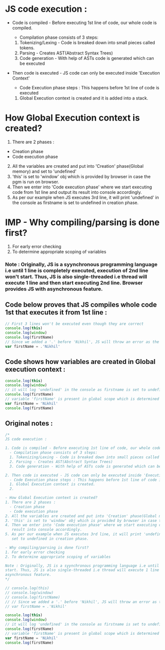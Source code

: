 # JS code execution :

+ Code is compiled - Before executing 1st line of code, our whole code is compiled.
  * Compilation phase consists of 3 steps:
  1. Tokenizing/Lexing - Code is breaked down into small pieces called tokens.
  2. Parsing - Creates AST(Abstract Syntax Trees)
  3. Code generation - With help of ASTs code is generated which can be executed

+ Then code is executed - JS code can only be executed inside 'Execution Context'
  * Code Execution phase steps : This happens before 1st line of code is executed
  1. Global Execution context is created and it is added into a stack. 

# How Global Execution context is created?

1. There are 2 phases :
  * Creation phase
  * Code execution phase
2. All the variables are created and put into 'Creation' phase(Global memory) and set to 'undefined'
3. 'this' is set to 'window' obj which is provided by browser in case the pgm is run on browser.
4. Then we enter into 'Code execution phase' where we start executing code from 1st line and output its result into console accordingly.
5. As per our example when JS executes 3rd line, it will print 'undefined' in the console as firstname is set to undefined in creation phase.

# IMP - Why compiling/parsing is done first?
1. For early error checking
2. To determine appropriate scoping of variables

### Note : Originally, JS is a syynchronous programming language i.e until 1 line is completely executed, execution of 2nd line won't start. Thus, JS is also single-threaded i.e thread will execute 1 line and then start executing 2nd line. Browser provides JS with asynchronous feature.

## Code below proves that JS compiles whole code 1st that executes it from 1st line :

```javascript
// First 3 lines won't be executed even though they are correct
console.log(this)
console.log(window)
console.log(firstName)
// Since we added a '.' before 'Nikhil', JS will throw an error as the whole code is parsed before executing 1st line.
var firstName = .'Nikhil'
```

## Code shows how variables are created in Global execution context :

```javascript
console.log(this)
console.log(window)
// it will log 'undefined' in the console as firstname is set to undefined in creation phase of Global execution context.
console.log(firstName)
// variable 'firstName' is present in global scope which is determined by JS during parsing and now it will be set to 'Nikhil'
var firstName = 'Nikhil'
console.log(firstName)
```

## Original notes :
```javascript
/*
JS code execution :

1. Code is compiled - Before executing 1st line of code, our whole code is compiled.
  - Compilation phase consists of 3 steps:
  1. Tokenizing/Lexing - Code is breaked down into small pieces called tokens.
  2. Parsing - Creates AST(Abstract Syntax Trees)
  3. Code generation - With help of ASTs code is generated which can be executed

2. Then code is executed - JS code can only be executed inside 'Execution Context'
  - Code Execution phase steps : This happens before 1st line of code is executed
  1. Global Execution context is created.
  2. 

- How Global Execution context is created?
1. There are 2 phases :
  - Creation phase
  - Code execution phase
2. All the variables are created and put into 'Creation' phase(Global memory) and set to 'undefined'
3. 'this' is set to 'window' obj which is provided by browser in case the pgm is run on browser.
4. Then we enter into 'Code execution phase' where we start executing code from 1st line and output its
   result into console accordingly.
5. As per our example when JS executes 3rd line, it will print 'undefined' in the console as firstname is 
   set to undefined in creation phase.

- Why compiling/parsing is done first?
1. For early error checking
2. To determine appropriate scoping of variables

Note : Originally, JS is a syynchronous programming language i.e until 1 line is completely executed, execution of 2nd line won't 
start. Thus, JS is also single-threaded i.e thread will execute 1 line and then start executing 2nd line. Browser provides JS with 
asynchronous feature.
*/

// console.log(this)
// console.log(window)
// console.log(firstName)
// // Since we added a '.' before 'Nikhil', JS will throw an error as the whole code is passed before executing 1st line.
// var firstName = .'Nikhil'

console.log(this)
console.log(window)
// it will log 'undefined' in the console as firstname is set to undefined in creation phase.
console.log(firstName)
// variable 'firstName' is present in global scope which is determined by JS during parsing and now it will be set to 'Nikhil'
var firstName = 'Nikhil'
console.log(firstName)
```
